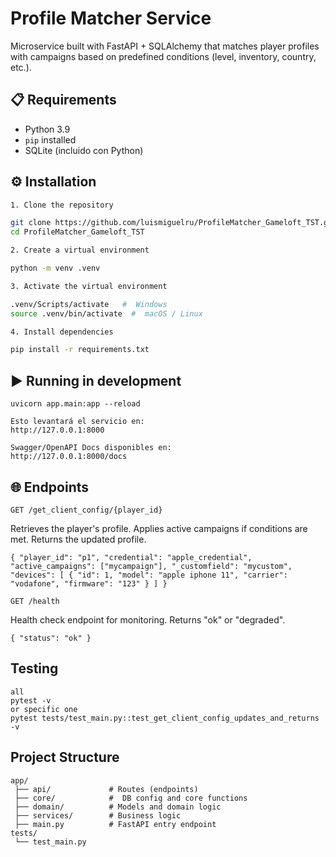 # Profile Matcher Service

Microservice built with FastAPI + SQLAlchemy that matches player profiles with campaigns based on predefined conditions (level, inventory, country, etc.).
## 📋 Requirements
- Python 3.9
- `pip` installed
- SQLite (incluido con Python)

## ⚙️ Installation
```bash
1. Clone the repository

git clone https://github.com/luismiguelru/ProfileMatcher_Gameloft_TST.git
cd ProfileMatcher_Gameloft_TST

2. Create a virtual environment

python -m venv .venv

3. Activate the virtual environment

.venv/Scripts/activate   #  Windows
source .venv/bin/activate  #  macOS / Linux

4. Install dependencies

pip install -r requirements.txt
```

## ▶️ Running in development

````
uvicorn app.main:app --reload

Esto levantará el servicio en:
http://127.0.0.1:8000

Swagger/OpenAPI Docs disponibles en:
http://127.0.0.1:8000/docs

````

## 🌐 Endpoints

`GET /get_client_config/{player_id}
`

Retrieves the player's profile.
Applies active campaigns if conditions are met.
Returns the updated profile.


`{
  "player_id": "p1",
  "credential": "apple_credential",
  "active_campaigns": ["mycampaign"],
  "_customfield": "mycustom",
  "devices": [
    {
      "id": 1,
      "model": "apple iphone 11",
      "carrier": "vodafone",
      "firmware": "123"
    }
  ]
}`


``GET /health``

Health check endpoint for monitoring.
Returns "ok" or "degraded".

`{
  "status": "ok"
}
`
## Testing 

````
all 
pytest -v
or specific one
pytest tests/test_main.py::test_get_client_config_updates_and_returns -v
```` 

## Project Structure
````
app/
 ├── api/             # Routes (endpoints)
 ├── core/            #  DB config and core functions
 ├── domain/          # Models and domain logic
 ├── services/        # Business logic
 ├── main.py          # FastAPI entry endpoint
tests/
 └── test_main.py     
````

